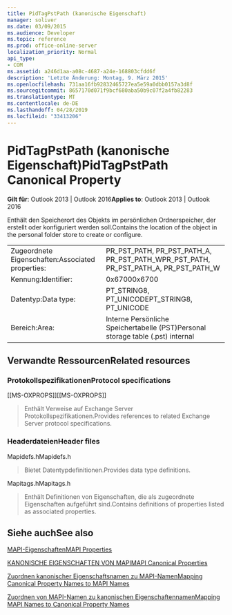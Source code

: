 ```yaml
---
title: PidTagPstPath (kanonische Eigenschaft)
manager: soliver
ms.date: 03/09/2015
ms.audience: Developer
ms.topic: reference
ms.prod: office-online-server
localization_priority: Normal
api_type:
- COM
ms.assetid: a246d1aa-a08c-4687-a24e-168803cfdd6f
description: 'Letzte Änderung: Montag, 9. März 2015'
ms.openlocfilehash: 731aa16fb92832465727ea5e59a0dbb0157a3d8f
ms.sourcegitcommit: 8657170d071f9bcf680aba50b9c07f2a4fb82283
ms.translationtype: MT
ms.contentlocale: de-DE
ms.lasthandoff: 04/28/2019
ms.locfileid: "33413206"
---
```

# <a name="pidtagpstpath-canonical-property"></a><span data-ttu-id="3098b-103">PidTagPstPath (kanonische Eigenschaft)</span><span class="sxs-lookup"><span data-stu-id="3098b-103">PidTagPstPath Canonical Property</span></span>

  
  
<span data-ttu-id="3098b-104">**Gilt für**: Outlook 2013 | Outlook 2016</span><span class="sxs-lookup"><span data-stu-id="3098b-104">**Applies to**: Outlook 2013 | Outlook 2016</span></span> 
  
<span data-ttu-id="3098b-105">Enthält den Speicherort des Objekts im persönlichen Ordnerspeicher, der erstellt oder konfiguriert werden soll.</span><span class="sxs-lookup"><span data-stu-id="3098b-105">Contains the location of the object in the personal folder store to create or configure.</span></span>
  
|||
|:-----|:-----|
|<span data-ttu-id="3098b-106">Zugeordnete Eigenschaften:</span><span class="sxs-lookup"><span data-stu-id="3098b-106">Associated properties:</span></span>  <br/> |<span data-ttu-id="3098b-107">PR_PST_PATH, PR_PST_PATH_A, PR_PST_PATH_W</span><span class="sxs-lookup"><span data-stu-id="3098b-107">PR_PST_PATH, PR_PST_PATH_A, PR_PST_PATH_W</span></span>  <br/> |
|<span data-ttu-id="3098b-108">Kennung:</span><span class="sxs-lookup"><span data-stu-id="3098b-108">Identifier:</span></span>  <br/> |<span data-ttu-id="3098b-109">0x6700</span><span class="sxs-lookup"><span data-stu-id="3098b-109">0x6700</span></span>  <br/> |
|<span data-ttu-id="3098b-110">Datentyp:</span><span class="sxs-lookup"><span data-stu-id="3098b-110">Data type:</span></span>  <br/> |<span data-ttu-id="3098b-111">PT_STRING8, PT_UNICODE</span><span class="sxs-lookup"><span data-stu-id="3098b-111">PT_STRING8, PT_UNICODE</span></span>  <br/> |
|<span data-ttu-id="3098b-112">Bereich:</span><span class="sxs-lookup"><span data-stu-id="3098b-112">Area:</span></span>  <br/> |<span data-ttu-id="3098b-113">Interne Persönliche Speichertabelle (PST)</span><span class="sxs-lookup"><span data-stu-id="3098b-113">Personal storage table (.pst) internal</span></span>  <br/> |
   
## <a name="related-resources"></a><span data-ttu-id="3098b-114">Verwandte Ressourcen</span><span class="sxs-lookup"><span data-stu-id="3098b-114">Related resources</span></span>

### <a name="protocol-specifications"></a><span data-ttu-id="3098b-115">Protokollspezifikationen</span><span class="sxs-lookup"><span data-stu-id="3098b-115">Protocol specifications</span></span>

<span data-ttu-id="3098b-116">[[MS-OXPROPS]]</span><span class="sxs-lookup"><span data-stu-id="3098b-116">[[MS-OXPROPS]]</span></span> 
  
> <span data-ttu-id="3098b-117">Enthält Verweise auf Exchange Server Protokollspezifikationen.</span><span class="sxs-lookup"><span data-stu-id="3098b-117">Provides references to related Exchange Server protocol specifications.</span></span>
    
### <a name="header-files"></a><span data-ttu-id="3098b-118">Headerdateien</span><span class="sxs-lookup"><span data-stu-id="3098b-118">Header files</span></span>

<span data-ttu-id="3098b-119">Mapidefs.h</span><span class="sxs-lookup"><span data-stu-id="3098b-119">Mapidefs.h</span></span>
  
> <span data-ttu-id="3098b-120">Bietet Datentypdefinitionen.</span><span class="sxs-lookup"><span data-stu-id="3098b-120">Provides data type definitions.</span></span>
    
<span data-ttu-id="3098b-121">Mapitags.h</span><span class="sxs-lookup"><span data-stu-id="3098b-121">Mapitags.h</span></span>
  
> <span data-ttu-id="3098b-122">Enthält Definitionen von Eigenschaften, die als zugeordnete Eigenschaften aufgeführt sind.</span><span class="sxs-lookup"><span data-stu-id="3098b-122">Contains definitions of properties listed as associated properties.</span></span>
    
## <a name="see-also"></a><span data-ttu-id="3098b-123">Siehe auch</span><span class="sxs-lookup"><span data-stu-id="3098b-123">See also</span></span>



[<span data-ttu-id="3098b-124">MAPI-Eigenschaften</span><span class="sxs-lookup"><span data-stu-id="3098b-124">MAPI Properties</span></span>](mapi-properties.md)
  
[<span data-ttu-id="3098b-125">KANONISCHE EIGENSCHAFTEN VON MAPI</span><span class="sxs-lookup"><span data-stu-id="3098b-125">MAPI Canonical Properties</span></span>](mapi-canonical-properties.md)
  
[<span data-ttu-id="3098b-126">Zuordnen kanonischer Eigenschaftsnamen zu MAPI-Namen</span><span class="sxs-lookup"><span data-stu-id="3098b-126">Mapping Canonical Property Names to MAPI Names</span></span>](mapping-canonical-property-names-to-mapi-names.md)
  
[<span data-ttu-id="3098b-127">Zuordnen von MAPI-Namen zu kanonischen Eigenschaftennamen</span><span class="sxs-lookup"><span data-stu-id="3098b-127">Mapping MAPI Names to Canonical Property Names</span></span>](mapping-mapi-names-to-canonical-property-names.md)

